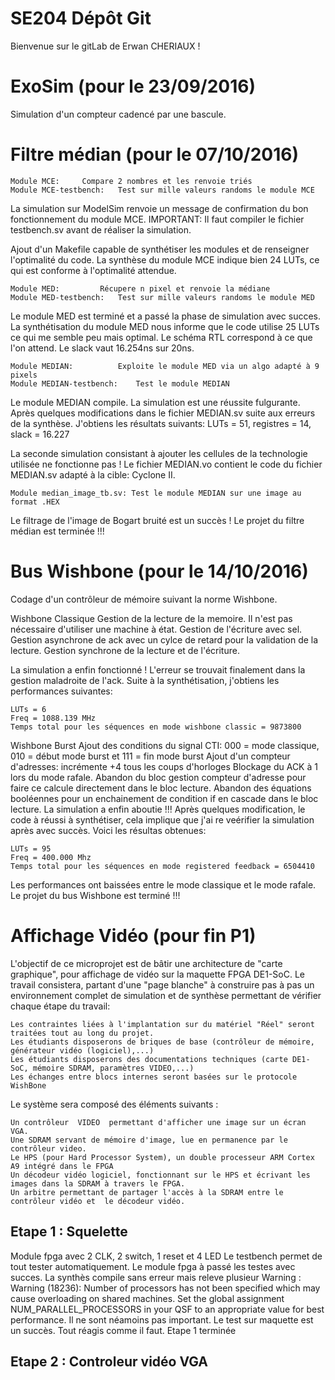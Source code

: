 # SE204 Dépôt Git

Bienvenue sur le gitLab de Erwan CHERIAUX !

# ExoSim (pour le 23/09/2016)

Simulation d'un compteur cadencé par une bascule.

# Filtre médian (pour le 07/10/2016)

	Module MCE:		Compare 2 nombres et les renvoie triés 
	Module MCE-testbench: 	Test sur mille valeurs randoms le module MCE

La simulation sur ModelSim renvoie un message de confirmation du bon fonctionnement du module MCE.
IMPORTANT: Il faut compiler le fichier testbench.sv avant de réaliser la simulation.

Ajout d'un Makefile capable de synthétiser les modules et de renseigner l'optimalité du code.
La synthèse du module MCE indique bien 24 LUTs, ce qui est conforme à l'optimalité attendue.

	Module MED: 		Récupere n pixel et renvoie la médiane
    Module MED-testbench:   Test sur mille valeurs randoms le module MED

Le module MED est terminé et a passé la phase de simulation avec succes.
La synthétisation du module MED nous informe que le code utilise 25 LUTs ce qui me semble 
peu mais optimal. Le schéma RTL correspond à ce que l'on attend. Le slack vaut 16.254ns sur 20ns.

	Module MEDIAN:			Exploite le module MED via un algo adapté à 9 pixels
    Module MEDIAN-testbench:  	Test le module MEDIAN

Le module MEDIAN compile. La simulation est une réussite fulgurante.
Après quelques modifications dans le fichier MEDIAN.sv suite aux erreurs de la synthèse. 
J'obtiens les résultats suivants: LUTs = 51, registres = 14, slack = 16.227

La seconde simulation consistant à ajouter les cellules de la technologie utilisée ne fonctionne pas !
Le fichier MEDIAN.vo contient le code du fichier MEDIAN.sv adapté à la cible: Cyclone II.

    Module median_image_tb.sv: Test le module MEDIAN sur une image au format .HEX

Le filtrage de l'image de Bogart bruité est un succès !
Le projet du filtre médian est terminée !!!

# Bus Wishbone (pour le 14/10/2016)

Codage d'un contrôleur de mémoire suivant la norme Wishbone.

Wishbone Classique
Gestion de la lecture de la memoire. Il n'est pas nécessaire d'utiliser une machine à état.
Gestion de l'écriture avec sel.
Gestion asynchrone de ack avec un cylce de retard pour la validation de la lecture.
Gestion synchrone de la lecture et de l'écriture.

La simulation a enfin fonctionné ! L'erreur se trouvait finalement dans la gestion maladroite de l'ack.
Suite à la synthétisation, j'obtiens les performances suivantes:

	LUTs = 6
	Freq = 1088.139 MHz
	Temps total pour les séquences en mode wishbone classic = 9873800

Wishbone Burst
Ajout des conditions du signal CTI: 000 = mode classique, 010 = début mode burst et 111 = fin mode burst
Ajout d'un compteur d'adresses: incrémente +4 tous les coups d'horloges
Blockage du ACK à 1 lors du mode rafale.
Abandon du bloc gestion compteur d'adresse pour faire ce calcule directement dans le bloc lecture.
Abandon des équations booléennes pour un enchainement de condition if en cascade dans le bloc lecture.
La simulation a enfin aboutie !!!
Après quelques modification, le code à réussi à synthétiser, cela implique que j'ai re veérifier la simulation après avec succès.
Voici les résultas obtenues:

	LUTs = 95
	Freq = 400.000 Mhz
	Temps total pour les séquences en mode registered feedback = 6504410

Les performances ont baissées entre le mode classique et le mode rafale.
Le projet du bus Wishbone est terminé !!!

# Affichage Vidéo (pour fin P1)

L'objectif de ce microprojet est de bâtir une architecture de "carte graphique", pour affichage de vidéo sur la maquette FPGA DE1-SoC. Le travail consistera, partant d'une "page blanche" à construire pas à pas un environnement complet de simulation et de synthèse permettant de vérifier chaque étape du travail:

	Les contraintes liées à l'implantation sur du matériel "Réel" seront traitées tout au long du projet.
	Les étudiants disposerons de briques de base (contrôleur de mémoire, générateur vidéo (logiciel),...)
	Les étudiants disposerons des documentations techniques (carte DE1-SoC, mémoire SDRAM, paramètres VIDEO,...)
	Les échanges entre blocs internes seront basées sur le protocole WishBone

Le système sera composé des éléments suivants :

	Un contrôleur  VIDEO  permettant d'afficher une image sur un écran VGA.
	Une SDRAM servant de mémoire d'image, lue en permanence par le contrôleur video.
	Le HPS (pour Hard Processor System), un double processeur ARM Cortex A9 intégré dans le FPGA
	Un décodeur vidéo logiciel, fonctionnant sur le HPS et écrivant les images dans la SDRAM à travers le FPGA.
	Un arbitre permettant de partager l'accès à la SDRAM entre le contrôleur vidéo et  le décodeur vidéo. 

## Etape 1 : Squelette

Module fpga avec 2 CLK, 2 switch, 1 reset et 4 LED
Le testbench permet de tout tester automatiquement. Le module fpga à passé les testes avec succes.
La synthès compile sans erreur mais releve plusieur Warning : Warning (18236): Number of processors has not been specified which may cause overloading on shared machines.  Set the global assignment NUM_PARALLEL_PROCESSORS in your QSF to an appropriate value for best performance.
Il ne sont néamoins pas important.
Le test sur maquette est un succès. Tout réagis comme il faut.
Etape 1 terminée

## Etape 2 : Controleur vidéo VGA
